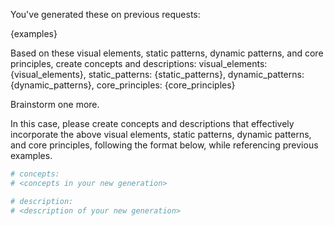 You've generated these on previous requests:

{examples}

Based on these visual elements, static patterns, dynamic patterns, and core principles, create concepts and descriptions:
visual_elements: {visual_elements},
static_patterns: {static_patterns},
dynamic_patterns: {dynamic_patterns},
core_principles: {core_principles}

Brainstorm one more.

In this case, please create concepts and descriptions that effectively incorporate the above visual elements, static patterns, dynamic patterns, and core principles, following the format below, while referencing previous examples.
```python
# concepts:
# <concepts in your new generation>

# description:
# <description of your new generation>
```
